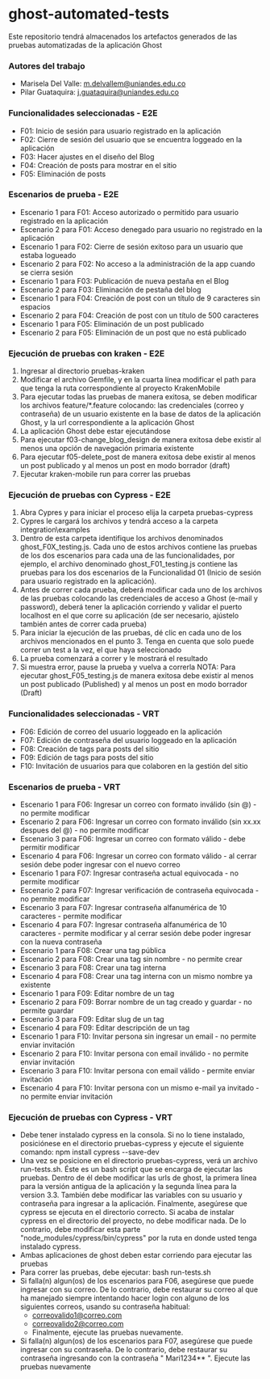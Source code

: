 # ghost-automated-tests
Este repositorio tendrá almacenados los artefactos generados de las pruebas automatizadas de la aplicación Ghost

### Autores del trabajo
* Marisela Del Valle: m.delvallem@uniandes.edu.co
* Pilar Guataquira: j.guataquira@uniandes.edu.co

### Funcionalidades seleccionadas - E2E
* F01: Inicio de sesión para usuario registrado en la aplicación
* F02: Cierre de sesión del usuario que se encuentra loggeado en la aplicación
* F03: Hacer ajustes en el diseño del Blog
* F04: Creación de posts para mostrar en el sitio
* F05: Eliminación de posts

### Escenarios de prueba - E2E
* Escenario 1 para F01: Acceso autorizado o permitido para usuario registrado en la aplicación
* Escenario 2 para F01: Acceso denegado para usuario no registrado en la aplicación
* Escenario 1 para F02: Cierre de sesión exitoso para un usuario que estaba logueado
* Escenario 2 para F02: No acceso a la administración de la app cuando se cierra sesión
* Escenario 1 para F03: Publicación de nueva pestaña en el Blog
* Escenario 2 para F03: Eliminación de pestaña del blog
* Escenario 1 para F04: Creación de post con un título de 9 caracteres sin espacios
* Escenario 2 para F04: Creación de post con un título de 500 caracteres
* Escenario 1 para F05: Eliminación de un post publicado
* Escenario 2 para F05: Eliminación de un post que no está publicado

### Ejecución de pruebas con kraken - E2E
1. Ingresar al directorio pruebas-kraken
2. Modificar el archivo Gemfile, y en la cuarta línea modificar el path para que tenga la ruta correspondiente al proyecto KrakenMobile
3. Para ejecutar todas las pruebas de manera exitosa, se deben modificar los archivos feature/*.feature colocando: las credenciales (correo y contraseña) de un usuario existente en la base de datos de la aplicación Ghost, y la url correspondiente a la aplicación Ghost
4. La aplicación Ghost debe estar ejecutándose
5. Para ejecutar f03-change_blog_design de manera exitosa debe existir al menos una opción de navegación primaria existente
6. Para ejecutar f05-delete_post de manera exitosa debe existir al menos un post publicado y al menos un post en modo borrador (draft)
7. Ejecutar kraken-mobile run para correr las pruebas

### Ejecución de pruebas con Cypress - E2E
1. Abra Cypres y para iniciar el proceso elija la carpeta pruebas-cypress
2. Cypres le cargará los archivos y tendrá acceso a la carpeta integration\examples
3. Dentro de esta carpeta identifique los archivos denominados ghost_F0X_testing.js. Cada uno de estos archivos contiene las pruebas de los dos escenarios para cada una de las funcionalidades, por ejemplo, el archivo denominado ghost_F01_testing.js contiene las pruebas para los dos escenarios de la Funcionalidad 01 (Inicio de sesión para usuario registrado en la aplicación).
4. Antes de correr cada prueba, deberá modificar cada uno de los archivos de las pruebas colocando las credenciales de acceso a Ghost (e-mail y password), deberá tener la aplicación corriendo y validar el puerto localhost en el que corre su aplicación (de ser necesario, ajústelo también antes de correr cada prueba)
5. Para iniciar la ejecución de las pruebas, dé clic en cada uno de los archivos mencionados en el punto 3. Tenga en cuenta que solo puede correr un test a la vez, el que haya seleccionado
6. La prueba comenzará a correr y le mostrará el resultado
7. Si muestra error, pause la prueba y vuelva a correrla
NOTA: Para ejecutar ghost_F05_testing.js de manera exitosa debe existir al menos un post publicado (Published) y al menos un post en modo borrador (Draft)


### Funcionalidades seleccionadas - VRT
* F06: Edición de correo del usuario loggeado en la aplicación
* F07: Edición de contraseña del usuario loggeado en la aplicación
* F08: Creación de tags para posts del sitio
* F09: Edición de tags para posts del sitio
* F10: Invitación de usuarios para que colaboren en la gestión del sitio

### Escenarios de prueba - VRT
* Escenario 1 para F06: Ingresar un correo con formato inválido (sin @) - no permite modificar
* Escenario 2 para F06: Ingresar un correo con formato inválido (sin xx.xx despues del @)  - no permite modificar
* Escenario 3 para F06: Ingresar un correo con formato válido - debe permitir modificar
* Escenario 4 para F06: Ingresar un correo con formato válido - al cerrar sesión debe poder ingresar con el nuevo correo 
* Escenario 1 para F07: Ingresar contraseña actual equivocada - no permite modificar
* Escenario 2 para F07: Ingresar verificación de contraseña equivocada - no permite modificar
* Escenario 3 para F07: Ingresar contraseña alfanumérica de 10 caracteres - permite modificar
* Escenario 4 para F07: Ingresar contraseña alfanumérica de 10 caracteres - permite modificar y al cerrar sesión debe poder ingresar con la nueva contraseña
* Escenario 1 para F08: Crear una tag pública
* Escenario 2 para F08: Crear una tag sin nombre - no permite crear
* Escenario 3 para F08: Crear una tag interna
* Escenario 4 para F08: Crear una tag interna con un mismo nombre ya existente
* Escenario 1 para F09: Editar nombre de un tag
* Escenario 2 para F09: Borrar nombre de un tag creado y guardar - no permite guardar
* Escenario 3 para F09: Editar slug de un tag
* Escenario 4 para F09: Editar descripción de un tag
* Escenario 1 para F10: Invitar persona sin ingresar un email - no permite enviar invitación
* Escenario 2 para F10: Invitar persona con email inválido - no permite enviar invitación
* Escenario 3 para F10: Invitar persona con email válido - permite enviar invitación
* Escenario 4 para F10: Invitar persona con un mismo e-mail ya invitado - no permite enviar invitación

### Ejecución de pruebas con Cypress - VRT
* Debe tener instalado cypress en la consola. Si no lo tiene instalado, posiciónese en el directorio pruebas-cypress y ejecute el siguiente comando: npm install cypress --save-dev
* Una vez se posicione en el directorio pruebas-cypress, verá un archivo run-tests.sh. Éste es un bash script que se encarga de ejecutar las pruebas. Dentro de él debe modificar las urls de ghost, la primera línea para la versión antigua de la aplicación y la segunda línea para la version 3.3. También debe modificar las variables con su usuario y contraseña para ingresar a la aplicación. Finalmente, asegúrese que cypress se ejecuta en el directorio correcto. Si acaba de instalar cypress en el directorio del proyecto, no debe modificar nada. De lo contrario, debe modificar esta parte "node_modules/cypress/bin/cypress" por la ruta en donde usted tenga instalado cypress.
* Ambas aplicaciones de ghost deben estar corriendo para ejecutar las pruebas
* Para correr las pruebas, debe ejecutar: bash run-tests.sh
* Si falla(n) algun(os) de los escenarios para F06, asegúrese que puede ingresar con su correo. De lo contrario, debe restaurar su correo al que ha manejado siempre intentando hacer login con alguno de los siguientes correos, usando su contraseña habitual:
    * correovalido1@correo.com
    * correovalido2@correo.com
    * Finalmente, ejecute las pruebas nuevamente.
* Si falla(n) algun(os) de los escenarios para F07, asegúrese que puede ingresar con su contraseña. De lo contrario, debe restaurar su contraseña ingresando con la contraseña " Mari1234** ". Ejecute las pruebas nuevamente